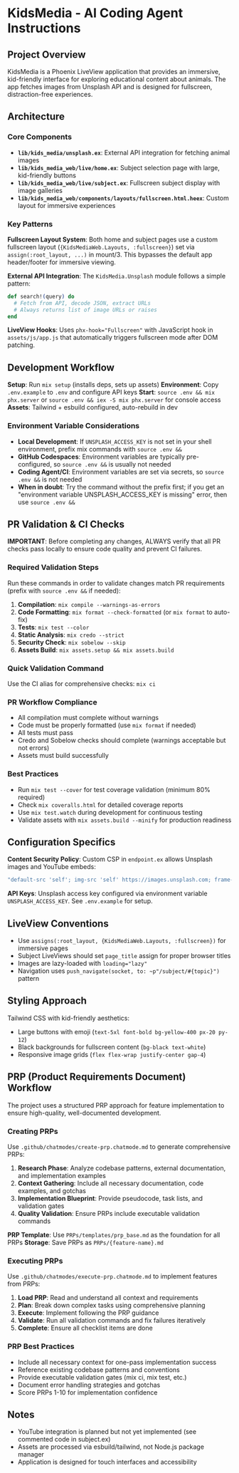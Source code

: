 # KidsMedia - AI Coding Agent Instructions

## Project Overview
KidsMedia is a Phoenix LiveView application that provides an immersive, kid-friendly interface for exploring educational content about animals. The app fetches images from Unsplash API and is designed for fullscreen, distraction-free experiences.

## Architecture

### Core Components
- **`lib/kids_media/unsplash.ex`**: External API integration for fetching animal images
- **`lib/kids_media_web/live/home.ex`**: Subject selection page with large, kid-friendly buttons  
- **`lib/kids_media_web/live/subject.ex`**: Fullscreen subject display with image galleries
- **`lib/kids_media_web/components/layouts/fullscreen.html.heex`**: Custom layout for immersive experiences

### Key Patterns

**Fullscreen Layout System**: Both home and subject pages use a custom fullscreen layout (`{KidsMediaWeb.Layouts, :fullscreen}`) set via `assign(:root_layout, ...)` in mount/3. This bypasses the default app header/footer for immersive viewing.

**External API Integration**: The `KidsMedia.Unsplash` module follows a simple pattern:
```elixir
def search!(query) do
  # Fetch from API, decode JSON, extract URLs
  # Always returns list of image URLs or raises
end
```

**LiveView Hooks**: Uses `phx-hook="Fullscreen"` with JavaScript hook in `assets/js/app.js` that automatically triggers fullscreen mode after DOM patching.

## Development Workflow

**Setup**: Run `mix setup` (installs deps, sets up assets)
**Environment**: Copy `.env.example` to `.env` and configure API keys
**Start**: `source .env && mix phx.server` or `source .env && iex -S mix phx.server` for console access
**Assets**: Tailwind + esbuild configured, auto-rebuild in dev

### Environment Variable Considerations
- **Local Development**: If `UNSPLASH_ACCESS_KEY` is not set in your shell environment, prefix mix commands with `source .env &&` 
- **GitHub Codespaces**: Environment variables are typically pre-configured, so `source .env &&` is usually not needed
- **Coding Agent/CI**: Environment variables are set via secrets, so `source .env &&` is not needed
- **When in doubt**: Try the command without the prefix first; if you get an "environment variable UNSPLASH_ACCESS_KEY is missing" error, then use `source .env &&`

## PR Validation & CI Checks

**IMPORTANT**: Before completing any changes, ALWAYS verify that all PR checks pass locally to ensure code quality and prevent CI failures.

### Required Validation Steps
Run these commands in order to validate changes match PR requirements (prefix with `source .env &&` if needed):

1. **Compilation**: `mix compile --warnings-as-errors`
2. **Code Formatting**: `mix format --check-formatted` (or `mix format` to auto-fix)
3. **Tests**: `mix test --color`
4. **Static Analysis**: `mix credo --strict`
5. **Security Check**: `mix sobelow --skip`
6. **Assets Build**: `mix assets.setup && mix assets.build`

### Quick Validation Command
Use the CI alias for comprehensive checks: `mix ci`

### PR Workflow Compliance
- All compilation must complete without warnings
- Code must be properly formatted (use `mix format` if needed)
- All tests must pass
- Credo and Sobelow checks should complete (warnings acceptable but not errors)
- Assets must build successfully

### Best Practices
- Run `mix test --cover` for test coverage validation (minimum 80% required)
- Check `mix coveralls.html` for detailed coverage reports
- Use `mix test.watch` during development for continuous testing
- Validate assets with `mix assets.build --minify` for production readiness

## Configuration Specifics

**Content Security Policy**: Custom CSP in `endpoint.ex` allows Unsplash images and YouTube embeds:
```elixir
"default-src 'self'; img-src 'self' https://images.unsplash.com; frame-src https://www.youtube-nocookie.com; script-src 'self' 'unsafe-inline'"
```

**API Keys**: Unsplash access key configured via environment variable `UNSPLASH_ACCESS_KEY`. See `.env.example` for setup.

## LiveView Conventions

- Use `assigns(:root_layout, {KidsMediaWeb.Layouts, :fullscreen})` for immersive pages
- Subject LiveViews should set `page_title` assign for proper browser titles
- Images are lazy-loaded with `loading="lazy"`
- Navigation uses `push_navigate(socket, to: ~p"/subject/#{topic}")` pattern

## Styling Approach
Tailwind CSS with kid-friendly aesthetics:
- Large buttons with emoji (`text-5xl font-bold bg-yellow-400 px-20 py-12`)
- Black backgrounds for fullscreen content (`bg-black text-white`)
- Responsive image grids (`flex flex-wrap justify-center gap-4`)

## PRP (Product Requirements Document) Workflow

The project uses a structured PRP approach for feature implementation to ensure high-quality, well-documented development.

### Creating PRPs
Use `.github/chatmodes/create-prp.chatmode.md` to generate comprehensive PRPs:

1. **Research Phase**: Analyze codebase patterns, external documentation, and implementation examples
2. **Context Gathering**: Include all necessary documentation, code examples, and gotchas
3. **Implementation Blueprint**: Provide pseudocode, task lists, and validation gates
4. **Quality Validation**: Ensure PRPs include executable validation commands

**PRP Template**: Use `PRPs/templates/prp_base.md` as the foundation for all PRPs
**Storage**: Save PRPs as `PRPs/{feature-name}.md`

### Executing PRPs
Use `.github/chatmodes/execute-prp.chatmode.md` to implement features from PRPs:

1. **Load PRP**: Read and understand all context and requirements
2. **Plan**: Break down complex tasks using comprehensive planning
3. **Execute**: Implement following the PRP guidance
4. **Validate**: Run all validation commands and fix failures iteratively
5. **Complete**: Ensure all checklist items are done

### PRP Best Practices
- Include all necessary context for one-pass implementation success
- Reference existing codebase patterns and conventions
- Provide executable validation gates (mix ci, mix test, etc.)
- Document error handling strategies and gotchas
- Score PRPs 1-10 for implementation confidence

## Notes
- YouTube integration is planned but not yet implemented (see commented code in subject.ex)
- Assets are processed via esbuild/tailwind, not Node.js package manager
- Application is designed for touch interfaces and accessibility
